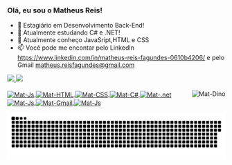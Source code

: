 ### Olá, eu sou o Matheus Reis!

- 🔭 Estagiário em Desenvolvimento Back-End!
- 🌱 Atualmente estudando C# e .NET!
- 👯 Atualmente conheço JavaSript,HTML e CSS
- 📫 Você pode me encontar pelo LinkedIn https://www.linkedin.com/in/matheus-reis-fagundes-0610b4206/ 
 e pelo Gmail matheus.reisfagundes@gmail.com
 
 <div>
  <a href="https://github.com/MatheReis">
  <img height="180em" src="https://github-readme-stats.vercel.app/api?username=MatheReis&show_icons=true&theme=dracula&include_all_commits=true&count_private=true"/>
  <img height="180em" src="https://github-readme-stats.vercel.app/api/top-langs/?username=MatheReis&layout=compact&langs_count=7&theme=dracula"/>
</div>
  
  <div style = "display: inline_block"> <br>
  <img align = "center" alt = "Mat-Js" height = "30" width = "70" src = "https://img.shields.io/badge/JavaScript-F7DF1E?style=for-the-badge&logo=javascript&logoColor=white">
  <img align = "center" alt = "Mat-HTML" height = "30" width = "70" src = "https://img.shields.io/badge/HTML5-E34F26?style=for-the-badge&logo=html5&logoColor=white">
  <img align = "center" alt = "Mat-CSS" height = "30" width = "70" src = "https://img.shields.io/badge/CSS3-1572B6?style=for-the-badge&logo=css3&logoColor=white">
  <img align = "center" alt = "Mat-C#" height = "30" width = "70" src = "https://img.shields.io/badge/C%23-239120?style=for-the-badge&logo=c-sharp&logoColor=white">
  <img align = "center" alt = "Mat-.net" height = "30" width = "70" src = "https://img.shields.io/badge/.NET-5C2D91?style=for-the-badge&logo=.net&logoColor=white">
  <img align = "right" alt = "Mat-Dino" src = "https://gizmodo.uol.com.br/wp-content/blogs.dir/8/files/2018/09/dino-chrome.gif">
</div>
  <div>
    <a href="https://instagram.com/eu_matreis" target="_blank"> <img align = "center" alt = "Mat-Js" height = "25" width = "80" img src = "https://img.shields.io/badge/-Instagram-%23E4405F?style=for-the- emblema & logo = instagram & logoColor = white "target =" _ blank "> </a>
    <a href = "matheus.reisfagundes@gmail.com"> <img align = "center" alt = "Mat-Gmail" height = "25" width = "100" img src = "https://img.shields.io/badge/Gmail-D14836?style=for-the-badge&logo=gmail&logoColor=white"> </a>
    <a href="https://www.linkedin.com/in/matheus-reis-fagundes-0610b4206/" target="_blank"> <img align = "center" alt = "Mat-Js" height = "25" width = "100" img src = "https://img.shields.io/badge/LinkedIn-0077B5?style=for-the-badge&logo=linkedin&logoColor=white" _ blank "> </a> 

 ![Snake animation](https://github.com/MatheReis/MatheReis/blob/output/github-contribution-grid-snake.svg)
 

